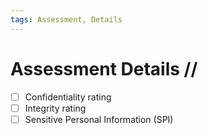 ```yaml
---
tags: Assessment, Details
---
```


# Assessment Details //

- [ ] Confidentiality rating
- [ ] Integrity rating
- [ ] Sensitive Personal Information (SPI)
